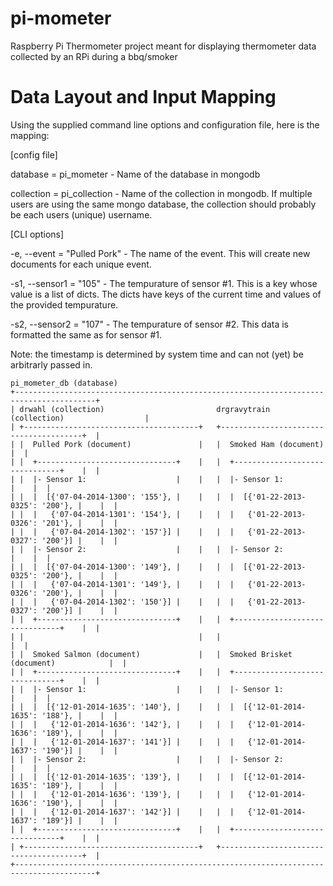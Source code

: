 pi-mometer
==========

Raspberry Pi Thermometer project meant for displaying thermometer data collected by an RPi during a bbq/smoker

Data Layout and Input Mapping
=============================
Using the supplied command line options and configuration file, here is the mapping:

[config file]

database = pi_mometer - Name of the database in mongodb

collection = pi_collection - Name of the collection in mongodb. If multiple users are using the same mongo database, the collection should probably be each users (unique) username.

[CLI options]

-e, --event = "Pulled Pork" - The name of the event. This will create new documents for each unique event.

-s1, --sensor1 = "105" - The tempurature of sensor #1. This is a key whose value is a list of dicts. The dicts have keys of the current time and values of the provided tempurature.

-s2, --sensor2 =  "107" - The tempurature of sensor #2. This data is formatted the same as for sensor #1.

Note: the timestamp is determined by system time and can not (yet) be arbitrarly passed in.

```
pi_mometer_db (database)
+----------------------------------------------------------------------------------------+
| drwahl (collection)                         drgravytrain (collection)                  |
| +---------------------------------------+   +---------------------------------------+  |
| |  Pulled Pork (document)               |   |  Smoked Ham (document)                |  |
| |  +-------------------------------+    |   |  +-------------------------------+    |  |
| |  |- Sensor 1:                    |    |   |  |- Sensor 1:                    |    |  |
| |  |  [{'07-04-2014-1300': '155'}, |    |   |  |  [{'01-22-2013-0325': '200'}, |    |  |
| |  |   {'07-04-2014-1301': '154'}, |    |   |  |   {'01-22-2013-0326': '201'}, |    |  |
| |  |   {'07-04-2014-1302': '157'}] |    |   |  |   {'01-22-2013-0327': '200'}] |    |  |
| |  |- Sensor 2:                    |    |   |  |- Sensor 2:                    |    |  |
| |  |  [{'07-04-2014-1300': '149'}, |    |   |  |  [{'01-22-2013-0325': '200'}, |    |  |
| |  |   {'07-04-2014-1301': '149'}, |    |   |  |   {'01-22-2013-0326': '200'}, |    |  |
| |  |   {'07-04-2014-1302': '150'}] |    |   |  |   {'01-22-2013-0327': '200'}] |    |  |
| |  +-------------------------------+    |   |  +-------------------------------+    |  |
| |                                       |   |                                       |  |
| |  Smoked Salmon (document)             |   |  Smoked Brisket (document)            |  |
| |  +-------------------------------+    |   |  +-------------------------------+    |  |
| |  |- Sensor 1:                    |    |   |  |- Sensor 1:                    |    |  |
| |  |  [{'12-01-2014-1635': '140'}, |    |   |  |  [{'12-01-2014-1635': '188'}, |    |  |
| |  |   {'12-01-2014-1636': '142'}, |    |   |  |   {'12-01-2014-1636': '189'}, |    |  |
| |  |   {'12-01-2014-1637': '141'}] |    |   |  |   {'12-01-2014-1637': '190'}] |    |  |
| |  |- Sensor 2:                    |    |   |  |- Sensor 2:                    |    |  |
| |  |  [{'12-01-2014-1635': '139'}, |    |   |  |  [{'12-01-2014-1635': '189'}, |    |  |
| |  |   {'12-01-2014-1636': '139'}, |    |   |  |   {'12-01-2014-1636': '190'}, |    |  |
| |  |   {'12-01-2014-1637': '142'}] |    |   |  |   {'12-01-2014-1637': '189'}] |    |  |
| |  +-------------------------------+    |   |  +-------------------------------+    |  |
| +---------------------------------------+   +---------------------------------------+  |
+----------------------------------------------------------------------------------------+
```
